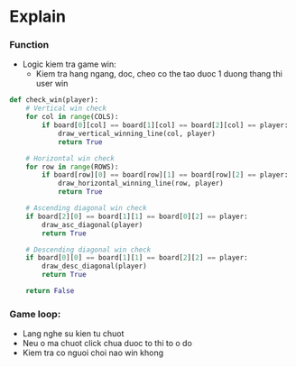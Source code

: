 # Explain
### Function
- Logic kiem tra game win:
    - Kiem tra hang ngang, doc, cheo co the tao duoc 1 duong thang thi user win
```python
def check_win(player):
    # Vertical win check
    for col in range(COLS):
        if board[0][col] == board[1][col] == board[2][col] == player:
            draw_vertical_winning_line(col, player)
            return True

    # Horizontal win check
    for row in range(ROWS):
        if board[row][0] == board[row][1] == board[row][2] == player:
            draw_horizontal_winning_line(row, player)
            return True

    # Ascending diagonal win check
    if board[2][0] == board[1][1] == board[0][2] == player:
        draw_asc_diagonal(player)
        return True

    # Descending diagonal win check
    if board[0][0] == board[1][1] == board[2][2] == player:
        draw_desc_diagonal(player)
        return True

    return False
```
### Game loop:
- Lang nghe su kien tu chuot
- Neu o ma chuot click chua duoc to thi to o do 
- Kiem tra co nguoi choi nao win khong